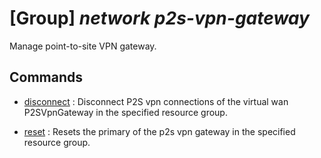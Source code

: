 # [Group] _network p2s-vpn-gateway_

Manage point-to-site VPN gateway.

## Commands

- [disconnect](/Commands/network/p2s-vpn-gateway/_disconnect.md)
: Disconnect P2S vpn connections of the virtual wan P2SVpnGateway in the specified resource group.

- [reset](/Commands/network/p2s-vpn-gateway/_reset.md)
: Resets the primary of the p2s vpn gateway in the specified resource group.
